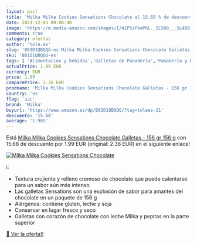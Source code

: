 ```yaml
---
layout: post
title: 'Milka Milka Cookies Sensations Chocolate al 15.68 % de descuento'
date: 2021-12-03 00:08:40
image: 'https://m.media-amazon.com/images/I/41P5zPbeP6L._SL500_._SL400_.jpg'
comments: true
category: ofertas
author: 'tole.es'
slug: 'B01D1QBQQG-es Milka Milka Cookies Sensations Chocolate Galletas - 156 gr...'
sku: 'B01D1QBQQG-es'
tags: [ 'Alimentación y bebidas','Galletas de Panadería','Panadería y bollería','chocolate','milka', ]
actualPrice: 1.99 EUR
currency: EUR
price: 1.99
comparePrice: 2.36 EUR
prodname: 'Milka Milka Cookies Sensations Chocolate Galletas - 156 gr 156 g'
country: 'es'
flag: '🇪🇸'
brand: 'Milka'
buyurl: 'https://www.amazon.es/dp/B01D1QBQQG/?tag=tolees-21'
descuento: '15.68'
average: '1.985'
---
```


Está [Milka Milka Cookies Sensations Chocolate Galletas - 156 gr 156 g](https://www.amazon.es/dp/B01D1QBQQG/?tag=tolees-21) con 15.68 de descuento por 1.99 EUR (original: 2.36 EUR) en el siguiente enlace!

[![Milka Milka Cookies Sensations Chocolate](https://m.media-amazon.com/images/I/41P5zPbeP6L._SL500_._SL400_.jpg)](https://www.amazon.es/dp/B01D1QBQQG/?tag=tolees-21)

ℹ️:

- Textura crujiente y relleno cremoso de chocolate que puede calentarse para un sabor aún más intenso
- Las galletas Sensations son una explosión de sabor para amantes del chocolate en un paquete de 156 g
- Alérgenos: contiene gluten, leche y soja
- Conservar en lugar fresco y seco
- Galletas con corazón de chocolate con leche Milka y pepitas en la parte superior

[🛒 Ver la oferta!!](https://www.amazon.es/dp/B01D1QBQQG/?tag=tolees-21)
